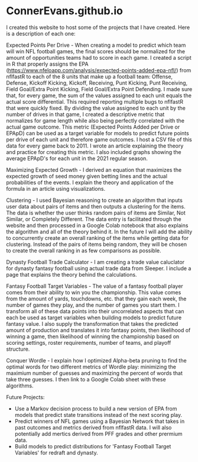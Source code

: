 # ConnerEvans.github.io

I created this website to host some of the projects that I have created. Here is a description of each one:

Expected Points Per Drive - When creating a model to predict which team will win NFL football games, the final scores should be normalized for the amount of opportunities teams had to score in each game. I created a script in R that properly assigns the EPA (https://www.nfeloapp.com/analysis/expected-points-added-epa-nfl/) from nflfastR to each of the 8 units that make up a football team: Offense, Defense, Kickoff Kicking, Kickoff, Receiving, Punt Kicking, Punt Receiving, Field Goal/Extra Point Kicking, Field Goal/Extra Point Defending. I made sure that, for every game, the sum of the values assigned to each unit equals the actual score differential. This required reporting multiple bugs to nflfastR that were quickly fixed. By dividing the value assigned to each unit by the number of drives in that game, I created a descriptive metric that normalizes for game length while also being perfectly correlated with the actual game outcome. This metric (Expected Points Added per Drive or EPApD) can be used as a target variable for models to predict future points per drive of each unit and therefore game outcomes. I host a CSV file of this data for every game back to 2011. I wrote an article explaining the theory and practice for creating this metric. I also included graphs showing the average EPApD's for each unit in the 2021 regular season.

Maximizing Expected Growth - I derived an equation that maximizes the expected growth of seed money given betting lines and the actual probabilities of the events. I explain the theory and application of the formula in an article using visualizations.

Clustering - I used Bayesian reasoning to create an algorithm that inputs user data about pairs of items and then outputs a clustering for the items. The data is whether the user thinks random pairs of items are Similar, Not Similar, or Completely Different. The data entry is facilitated through the website and then processed in a Google Colab notebook that also explains the algorithm and all of the theory behind it. In the future I will add the ability to concurrently create an overall ranking of the items while getting data for clustering. Instead of the pairs of items being random, they will be chosen to create the overall ranking in as few comparisons as possible.

Dynasty Football Trade Calculator - I am creating a trade value caluclator for dynasty fantasy football using actual trade data from Sleeper. I include a page that explains the theory behind the calculations.

Fantasy Football Target Variables - The value of a fantasy football player comes from their ability to win you the championship. This value comes from the amount of yards, touchdowns, etc. that they gain each week, the number of games they play, and the number of games you start them. I transform all of these data points into their uncorrelated aspects that can each be used as target variables when building models to predict future fantasy value. I also supply the transformation that takes the predicted amount of production and translates it into fantasy points, then likelihood of winning a game, then likelihood of winning the championship based on scoring settings, roster requirements, number of teams, and playoff structure. 

Conquer Wordle - I explain how I optimized Alpha-beta pruning to find the optimal words for two different metrics of Wordle play: minimizing the maximium number of guesses and maximizing the percent of words that take three guesses. I then link to a Google Colab sheet with these algorithms.

Future Projects:
- Use a Markov decision process to build a new version of EPA from models that predict state transitions instead of the next scoring play.
- Predict winners of NFL games using a Bayesian Network that takes in past outcomes and metrics derived from nflfastR data. I will also potentially add mertics derived from PFF grades and other prermium data.
- Build models to predict distributions for 'Fantasy Football Target Variables' for redraft and dynasty. 